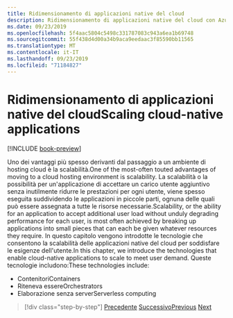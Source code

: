 ```yaml
---
title: Ridimensionamento di applicazioni native del cloud
description: Ridimensionamento di applicazioni native del cloud con Azure Kubernetes Service e funzioni di Azure per soddisfare le esigenze degli utenti in modo economicamente conveniente.
ms.date: 09/23/2019
ms.openlocfilehash: 5f4aac5804c5498c331787083c943a6ea1b69748
ms.sourcegitcommit: 55f438d4d00a34b9aca9eedaac3f85590bb11565
ms.translationtype: MT
ms.contentlocale: it-IT
ms.lasthandoff: 09/23/2019
ms.locfileid: "71184827"
---
```

# <a name="scaling-cloud-native-applications"></a><span data-ttu-id="05f12-103">Ridimensionamento di applicazioni native del cloud</span><span class="sxs-lookup"><span data-stu-id="05f12-103">Scaling cloud-native applications</span></span>

[!INCLUDE [book-preview](../../../includes/book-preview.md)]

<span data-ttu-id="05f12-104">Uno dei vantaggi più spesso derivanti dal passaggio a un ambiente di hosting cloud è la scalabilità.</span><span class="sxs-lookup"><span data-stu-id="05f12-104">One of the most-often touted advantages of moving to a cloud hosting environment is scalability.</span></span> <span data-ttu-id="05f12-105">La scalabilità o la possibilità per un'applicazione di accettare un carico utente aggiuntivo senza inutilmente ridurre le prestazioni per ogni utente, viene spesso eseguita suddividendo le applicazioni in piccole parti, ognuna delle quali può essere assegnata a tutte le risorse necessarie.</span><span class="sxs-lookup"><span data-stu-id="05f12-105">Scalability, or the ability for an application to accept additional user load without unduly degrading performance for each user, is most often achieved by breaking up applications into small pieces that can each be given whatever resources they require.</span></span> <span data-ttu-id="05f12-106">In questo capitolo vengono introdotte le tecnologie che consentono la scalabilità delle applicazioni native del cloud per soddisfare le esigenze dell'utente.</span><span class="sxs-lookup"><span data-stu-id="05f12-106">In this chapter, we introduce the technologies that enable cloud-native applications to scale to meet user demand.</span></span> <span data-ttu-id="05f12-107">Queste tecnologie includono:</span><span class="sxs-lookup"><span data-stu-id="05f12-107">These technologies include:</span></span>

- <span data-ttu-id="05f12-108">Contenitori</span><span class="sxs-lookup"><span data-stu-id="05f12-108">Containers</span></span>
- <span data-ttu-id="05f12-109">Riteneva essere</span><span class="sxs-lookup"><span data-stu-id="05f12-109">Orchestrators</span></span>
- <span data-ttu-id="05f12-110">Elaborazione senza server</span><span class="sxs-lookup"><span data-stu-id="05f12-110">Serverless computing</span></span>

>[!div class="step-by-step"]
><span data-ttu-id="05f12-111">[Precedente](centralized-configuration.md)
>[Successivo](leverage-containers-orchestrators.md)</span><span class="sxs-lookup"><span data-stu-id="05f12-111">[Previous](centralized-configuration.md)
[Next](leverage-containers-orchestrators.md)</span></span>
